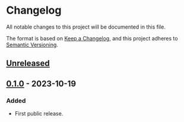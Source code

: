 # Changelog

All notable changes to this project will be documented in this file.

The format is based on [Keep a Changelog](https://keepachangelog.com/en/1.0.0/),
and this project adheres to [Semantic Versioning](https://semver.org/spec/v2.0.0.html).

## [Unreleased]

## [0.1.0] - 2023-10-19

### Added

- First public release.

[unreleased]: https://gitlab.com/tozd/go/cli/-/compare/v0.1.0...main
[0.1.0]: https://gitlab.com/tozd/go/cli/-/tags/v0.1.0

<!-- markdownlint-disable-file MD024 -->
